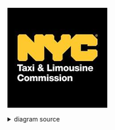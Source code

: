 ![rendered image description](Imagenes/NYC.jpg)

<details>
  <summary>diagram source</summary>
  This details block is collapsed by default when viewed in GitHub. This hides the mermaid graph definition, while the rendered image
  linked above is shown. The details tag has to follow the image tag. (newlines allowed)

```mermaid
gantt
    title Diagrama de Gantt 

    section Elizabeth
     ETL           :a1, 2024-04-01, 4d
    Task Marcelo           :after a1  , 20d
    Final Section    : 2024-05-12  , 12d


```
</details>
